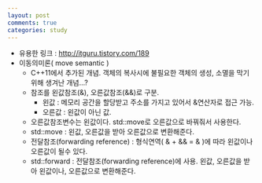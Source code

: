 ```yaml
---
layout: post
comments: true
categories: study
---
```


* 유용한 링크 : http://itguru.tistory.com/189
* 이동의미론( move semantic )
  * C++11에서 추가된 개념. 객체의 복사시에 불필요한 객체의 생성, 소멸을 막기 위해 생겨난 개념...? 
  * 참조를 왼값참조(&), 오른값참조(&&)로 구분.
     * 왼값 : 메모리 공간을 할당받고 주소를 가지고 있어서 &연산자로 접근 가능.
     * 오른값 : 왼값이 아닌 값.
   * 오른값참조변수는 왼값이다. std::move로 오른값으로 바꿔줘서 사용한다.
   * std::move : 왼값, 오른값을 받아 오른값으로 변환해준다.
  * 전달참조(forwarding reference) : 형식연역( & + && = & )에 따라 왼값이나 오른값이 될수 있다.
  * std::forward : 전달참조(forwarding reference)에 사용. 왼값, 오른값을 받아 왼값이나, 오른값으로 변환해준다.
